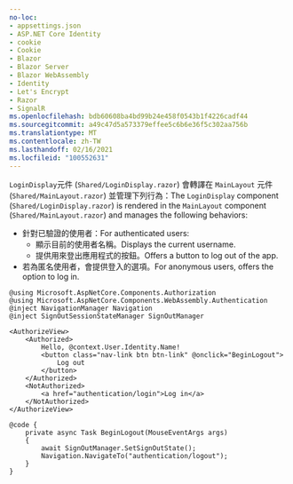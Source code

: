 ```yaml
---
no-loc:
- appsettings.json
- ASP.NET Core Identity
- cookie
- Cookie
- Blazor
- Blazor Server
- Blazor WebAssembly
- Identity
- Let's Encrypt
- Razor
- SignalR
ms.openlocfilehash: bdb60608ba4bd99b24e458f0543b1f4226cadf44
ms.sourcegitcommit: a49c47d5a573379effee5c6b6e36f5c302aa756b
ms.translationtype: MT
ms.contentlocale: zh-TW
ms.lasthandoff: 02/16/2021
ms.locfileid: "100552631"
---
```

<span data-ttu-id="5b2b2-101">`LoginDisplay`元件 (`Shared/LoginDisplay.razor`) 會轉譯在 `MainLayout` 元件 (`Shared/MainLayout.razor`) 並管理下列行為：</span><span class="sxs-lookup"><span data-stu-id="5b2b2-101">The `LoginDisplay` component (`Shared/LoginDisplay.razor`) is rendered in the `MainLayout` component (`Shared/MainLayout.razor`) and manages the following behaviors:</span></span>

* <span data-ttu-id="5b2b2-102">針對已驗證的使用者：</span><span class="sxs-lookup"><span data-stu-id="5b2b2-102">For authenticated users:</span></span>
  * <span data-ttu-id="5b2b2-103">顯示目前的使用者名稱。</span><span class="sxs-lookup"><span data-stu-id="5b2b2-103">Displays the current username.</span></span>
  * <span data-ttu-id="5b2b2-104">提供用來登出應用程式的按鈕。</span><span class="sxs-lookup"><span data-stu-id="5b2b2-104">Offers a button to log out of the app.</span></span>
* <span data-ttu-id="5b2b2-105">若為匿名使用者，會提供登入的選項。</span><span class="sxs-lookup"><span data-stu-id="5b2b2-105">For anonymous users, offers the option to log in.</span></span>

```razor
@using Microsoft.AspNetCore.Components.Authorization
@using Microsoft.AspNetCore.Components.WebAssembly.Authentication
@inject NavigationManager Navigation
@inject SignOutSessionStateManager SignOutManager

<AuthorizeView>
    <Authorized>
        Hello, @context.User.Identity.Name!
        <button class="nav-link btn btn-link" @onclick="BeginLogout">
            Log out
        </button>
    </Authorized>
    <NotAuthorized>
        <a href="authentication/login">Log in</a>
    </NotAuthorized>
</AuthorizeView>

@code {
    private async Task BeginLogout(MouseEventArgs args)
    {
        await SignOutManager.SetSignOutState();
        Navigation.NavigateTo("authentication/logout");
    }
}
```
